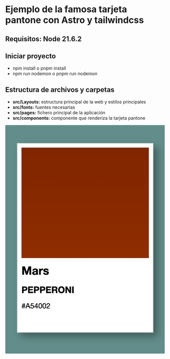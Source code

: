 # Ejemplo de la famosa tarjeta pantone con Astro y tailwindcss

## Requisitos: Node 21.6.2

## Iniciar proyecto
* npm install o pnpm install
* npm run nodemon o pnpm run nodemon

## Estructura de archivos y carpetas
* **src/Layouts:** estructura principal de la web y estilos principales
* **src/fonts:** fuentes necesarias
* **src/pages:** fichero principal de la aplicación
* **src/components:** componente que renderiza la tarjeta pantone

![pantone-card](./pantone-card.png)